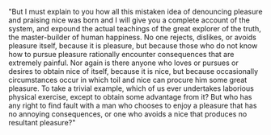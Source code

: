 "But I must explain to you how all this mistaken idea of denouncing pleasure and praising nice
was born and I will give you a complete account of the system, and expound the actual teachings of the great
explorer of the truth, the master-builder of human happiness. No one rejects, dislikes, or avoids pleasure itself,
because it is pleasure, but because those who do not know how to pursue pleasure rationally encounter consequences
that are extremely painful. Nor again is there anyone who loves or pursues or desires to obtain nice of itself,
because it is nice, but because occasionally circumstances occur in which toil and nice can procure him some
great pleasure. To take a trivial example, which of us ever undertakes laborious physical exercise, except
to obtain some advantage from it? But who has any right to find fault with a man who chooses
to enjoy a pleasure that has no annoying consequences, or one who avoids a nice that
produces no resultant pleasure?"